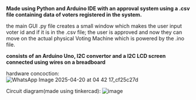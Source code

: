 **Made using Python and Arduino IDE with 
an approval system using a .csv file containing data of voters registered in the system.**

the main GUI .py file creates a small window which makes the user input voter id and if it is 
in the .csv file; the user is approved and now they can move on the actual physical Voting Machine 
which is powered by the .ino file.

**consists of an Arduino Uno, I2C convertor and a I2C LCD screen 
connected using wires on a breadboard**

hardware concoction:
![WhatsApp Image 2025-04-20 at 04 42 17_cf25c27d](https://github.com/user-attachments/assets/1bbb4819-e40d-49e3-a1a9-6f2402aa378c)

Circuit diagram(made using tinkercad):
![image](https://github.com/user-attachments/assets/1d6fda12-fe7d-413e-ad15-8eddee7ec65e)
